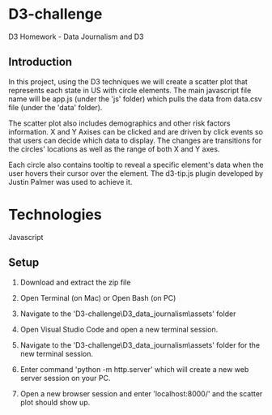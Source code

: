 # D3-challenge
D3 Homework - Data Journalism and D3

## Introduction

In this project, using the D3 techniques we will create a scatter plot that represents each state in US with circle elements. The main javascript file name will be app.js (under the 'js' folder) which pulls the data from data.csv file (under the 'data' folder). 

The scatter plot also includes demographics and other risk factors information. X and Y Axises can be clicked and are driven by click events so that users can decide which data to display. The changes are transitions for the circles' locations as well as the range of both X and Y axes.
 
Each circle also contains tooltip to reveal a specific element's data when the user hovers their cursor over the element. The d3-tip.js plugin developed by Justin Palmer was used to achieve it.

# Technologies
 
Javascript
 
## Setup 

1. Download and extract the zip file

2. Open Terminal (on Mac) or Open Bash (on PC)

3. Navigate to the 'D3-challenge\D3_data_journalism\assets' folder

4. Open Visual Studio Code and open a new terminal session.

5. Navigate to the 'D3-challenge\D3_data_journalism\assets' folder for the new terminal session.

6. Enter command 'python -m http.server' which will create a new web server session on your PC.

7. Open a new browser session and enter 'localhost:8000/' and the scatter plot should show up.